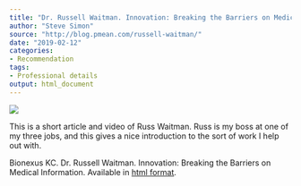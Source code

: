 ```yaml
---
title: "Dr. Russell Waitman. Innovation: Breaking the Barriers on Medical Information"
author: "Steve Simon"
source: "http://blog.pmean.com/russell-waitman/"
date: "2019-02-12"
categories:
- Recommendation
tags:
- Professional details
output: html_document
---
```


![](http://www.pmean.com/new-images/19/russell-waitman01.png)

<div class="notes">

This is a short article and video of Russ Waitman. Russ is my boss at one of my three jobs, and this gives a nice introduction to the sort of work I help out with.

Bionexus KC. Dr. Russell Waitman. Innovation: Breaking the Barriers on Medical Information. Available in [html format][bio1].

[bio1]: https://bionexuskc.org/video_blog/dr-russell-waitman/

</div>

